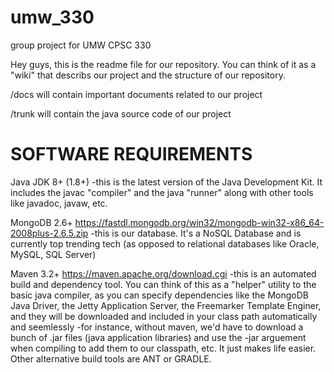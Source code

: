 umw_330
=======

group project for UMW CPSC 330

Hey guys, this is the readme file for our repository.  You can think of it as a "wiki" that describs our project and the structure of our repository.

/docs
will contain important documents related to our project

/trunk
will contain the java source code of our project


SOFTWARE REQUIREMENTS
======================================
Java JDK 8+ (1.8+)
-this is the latest version of the Java Development Kit.  It includes the javac "compiler" and the java "runner" along with other tools like javadoc, javaw, etc.

MongoDB 2.6+ https://fastdl.mongodb.org/win32/mongodb-win32-x86_64-2008plus-2.6.5.zip
-this is our database.  It's a NoSQL Database and is currently top trending tech (as opposed to relational databases like Oracle, MySQL, SQL Server)

Maven 3.2+ https://maven.apache.org/download.cgi
-this is an automated build and dependency tool.  You can think of this as a "helper" utility to the basic java compiler, as you can specify dependencies like the MongoDB Java Driver, the Jetty Application Server, the Freemarker Template Enginer, and they will be downloaded and included in your class path automatically and seemlessly
-for instance, without maven, we'd have to download a bunch of .jar files (java application libraries) and use the -jar arguement when compiling to add them to our classpath, etc.  It just makes life easier.  Other alternative build tools are ANT or GRADLE.




